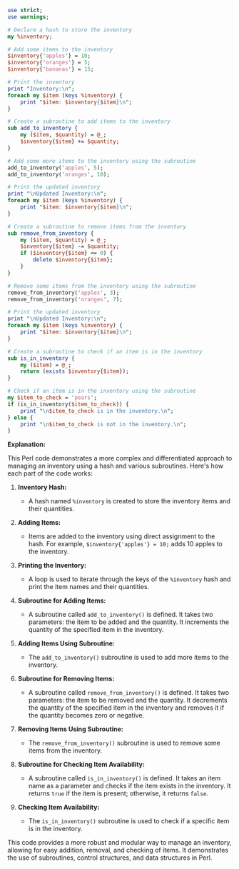 ```perl
use strict;
use warnings;

# Declare a hash to store the inventory
my %inventory;

# Add some items to the inventory
$inventory{'apples'} = 10;
$inventory{'oranges'} = 5;
$inventory{'bananas'} = 15;

# Print the inventory
print "Inventory:\n";
foreach my $item (keys %inventory) {
    print "$item: $inventory{$item}\n";
}

# Create a subroutine to add items to the inventory
sub add_to_inventory {
    my ($item, $quantity) = @_;
    $inventory{$item} += $quantity;
}

# Add some more items to the inventory using the subroutine
add_to_inventory('apples', 5);
add_to_inventory('oranges', 10);

# Print the updated inventory
print "\nUpdated Inventory:\n";
foreach my $item (keys %inventory) {
    print "$item: $inventory{$item}\n";
}

# Create a subroutine to remove items from the inventory
sub remove_from_inventory {
    my ($item, $quantity) = @_;
    $inventory{$item} -= $quantity;
    if ($inventory{$item} <= 0) {
        delete $inventory{$item};
    }
}

# Remove some items from the inventory using the subroutine
remove_from_inventory('apples', 3);
remove_from_inventory('oranges', 7);

# Print the updated inventory
print "\nUpdated Inventory:\n";
foreach my $item (keys %inventory) {
    print "$item: $inventory{$item}\n";
}

# Create a subroutine to check if an item is in the inventory
sub is_in_inventory {
    my ($item) = @_;
    return (exists $inventory{$item});
}

# Check if an item is in the inventory using the subroutine
my $item_to_check = 'pears';
if (is_in_inventory($item_to_check)) {
    print "\n$item_to_check is in the inventory.\n";
} else {
    print "\n$item_to_check is not in the inventory.\n";
}
```

**Explanation:**

This Perl code demonstrates a more complex and differentiated approach to managing an inventory using a hash and various subroutines. Here's how each part of the code works:

1. **Inventory Hash:**
   - A hash named `%inventory` is created to store the inventory items and their quantities.

2. **Adding Items:**
   - Items are added to the inventory using direct assignment to the hash. For example, `$inventory{'apples'} = 10;` adds 10 apples to the inventory.

3. **Printing the Inventory:**
   - A loop is used to iterate through the keys of the `%inventory` hash and print the item names and their quantities.

4. **Subroutine for Adding Items:**
   - A subroutine called `add_to_inventory()` is defined. It takes two parameters: the item to be added and the quantity. It increments the quantity of the specified item in the inventory.

5. **Adding Items Using Subroutine:**
   - The `add_to_inventory()` subroutine is used to add more items to the inventory.

6. **Subroutine for Removing Items:**
   - A subroutine called `remove_from_inventory()` is defined. It takes two parameters: the item to be removed and the quantity. It decrements the quantity of the specified item in the inventory and removes it if the quantity becomes zero or negative.

7. **Removing Items Using Subroutine:**
   - The `remove_from_inventory()` subroutine is used to remove some items from the inventory.

8. **Subroutine for Checking Item Availability:**
   - A subroutine called `is_in_inventory()` is defined. It takes an item name as a parameter and checks if the item exists in the inventory. It returns `true` if the item is present; otherwise, it returns `false`.

9. **Checking Item Availability:**
   - The `is_in_inventory()` subroutine is used to check if a specific item is in the inventory.

This code provides a more robust and modular way to manage an inventory, allowing for easy addition, removal, and checking of items. It demonstrates the use of subroutines, control structures, and data structures in Perl.